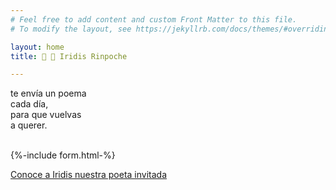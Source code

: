 ```yaml
---
# Feel free to add content and custom Front Matter to this file.
# To modify the layout, see https://jekyllrb.com/docs/themes/#overriding-theme-defaults

layout: home
title: 🌈 💎 Iridis Rinpoche

---
```


te envía un poema <br/>
cada día, <br/>
para que vuelvas <br/>
a querer. <br/>
<br/>


{%-include form.html-%}

<a href="about">Conoce a Iridis nuestra poeta invitada</a>  
